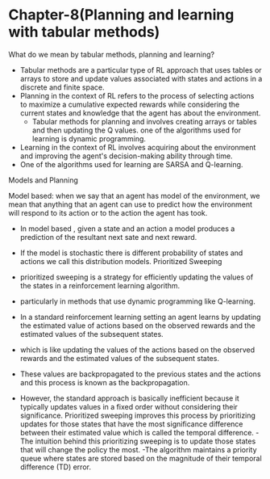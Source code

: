 
# Chapter-8(Planning and learning with tabular methods)

What do we mean by tabular methods, planning and learning?

- Tabular methods are a particular type of RL approach that uses tables or arrays to store and update values associated with states and actions in a discrete and finite space.
- Planning in the context of RL refers to the process of selecting actions to maximize a cumulative expected rewards while considering the current states and knowledge that the agent has about the environment.
  - Tabular methods for planning and involves creating arrays or tables and then updating the Q values. one of the algorithms used for learning is dynamic programming.
- Learning in the context of RL involves acquiring about the environment and improving the agent's decision-making ability through time.
- One of the algorithms used for learning are SARSA and Q-learning.

Models and Planning

Model based: when we say that an agent has model of the environment, we mean that anything that an agent can use to predict how the environment will respond to its action or to the action the agent has took.
- In model based , given a state and an action a model produces a prediction of the resultant next sate and next reward.
- If the model is stochastic there is different probability of states and actions we call this distribution models.
Prioritized Sweeping 

- prioritized sweeping is a strategy for efficiently updating the values of the states in a reinforcement learning algorithm.
- particularly in methods that use dynamic programming like Q-learning.
- In a standard reinforcement learning setting an agent learns by updating the estimated value of actions based on the observed rewards and the estimated values of the subsequent states.
- which is like updating the values of the actions based on the observed rewards and the estimated values of the subsequent states.
- These values are backpropagated to the previous states and the actions and this process is known as the backpropagation.
- However, the standard approach is basically inefficient because it typically updates values in a fixed order without considering their significance.
Prioritized sweeping improves this process by prioritizing updates for those states that have the most significance difference between their estimated value which is called the temporal difference.
-The intuition behind this prioritizing sweeping is to update those states that will change the policy the most.
-The algorithm maintains a priority queue where states are stored based on the magnitude of their temporal difference (TD) error.
